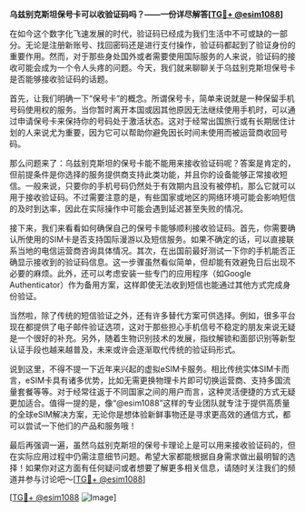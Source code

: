 **乌兹别克斯坦保号卡可以收验证码吗？——一份详尽解答[[TG💪+ @esim1088](https://t.me/s/esim1088)]**

在如今这个数字化飞速发展的时代，验证码已经成为我们生活中不可或缺的一部分。无论是注册新账号、找回密码还是进行支付操作，验证码都起到了验证身份的重要作用。然而，对于那些身处国外或者需要使用国际服务的人来说，验证码的接收可能会成为一个令人头疼的问题。今天，我们就来聊聊关于乌兹别克斯坦保号卡是否能够接收验证码的话题。

首先，让我们明确一下“保号卡”的概念。所谓保号卡，简单来说就是一种保留手机号码使用权的服务。当你暂时离开本国或因其他原因无法继续使用手机时，可以通过申请保号卡来保持你的号码处于激活状态。这对于经常出国旅行或有长期居住计划的人来说尤为重要，因为它可以帮助你避免因长时间未使用而被运营商收回号码。

那么问题来了：乌兹别克斯坦的保号卡能不能用来接收验证码呢？答案是肯定的，但前提条件是你选择的服务提供商支持此类功能，并且你的设备能够正常接收短信。一般来说，只要你的手机号码仍然处于有效期内且没有被停机，那么它就可以用于接收验证码。不过需要注意的是，有些国家或地区的网络环境可能会影响短信的及时到达率，因此在实际操作中可能会遇到延迟甚至失败的情况。

接下来，我们来看看如何确保自己的保号卡能够顺利接收验证码。首先，你需要确认所使用的SIM卡是否支持国际漫游以及短信服务。如果不确定的话，可以直接联系当地的电信运营商咨询具体情况。其次，在出国前最好测试一下你的手机能否正确显示接收到的验证码信息。这一步骤虽然看似简单，但却能有效避免日后出现不必要的麻烦。此外，还可以考虑安装一些专门的应用程序（如Google Authenticator）作为备用方案，这样即使无法收到短信也能通过其他方式完成身份验证。

当然啦，除了传统的短信验证之外，还有许多替代方案可供选择。例如，很多平台现在都提供了电子邮件验证选项，这对于那些担心手机信号不稳定的朋友来说无疑是一个很好的补充。另外，随着生物识别技术的发展，指纹解锁和面部识别等新型认证手段也越来越普及，未来或许会逐渐取代传统的验证码形式。

说到这里，不得不提一下近年来兴起的虚拟eSIM卡服务。相比传统实体SIM卡而言，eSIM卡具有诸多优势，比如无需更换物理卡片即可切换运营商、支持多国流量套餐等等。对于经常往返于不同国家之间的用户而言，这种灵活便捷的方式无疑更加适合。值得一提的是，像“@esim1088”这样的专业团队就专注于提供高质量的全球eSIM解决方案，无论你是想体验新鲜事物还是寻求更高效的通信方式，都可以尝试一下他们的产品和服务哦！

最后再强调一遍，虽然乌兹别克斯坦的保号卡理论上是可以用来接收验证码的，但在实际应用过程中仍需注意细节问题。希望大家都能根据自身需求做出最明智的选择！如果你对这方面有任何疑问或者想要了解更多相关信息，请随时关注我们的频道并参与讨论吧～[[TG💪+ @esim1088](https://t.me/s/esim1088)]

[[TG💪+ @esim1088](https://t.me/s/esim1088) ![Image](https://i.postimg.cc/4NQfJmqS/Snipaste-2025-05-13-00-14-12.png)]